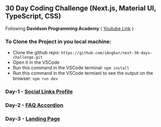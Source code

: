 ## 30 Day Coding Challenge (Next.js, Material UI, TypeScript, CSS)

Following <b>Davidson Programming Academy</b>
( [Youtube Link](https://www.youtube.com/watch?v=fmINfatqWj4&list=PL4Sjj55AOe23m6LrrtCK3rG_JkUGC68kS) )

### To Clone the Project in you local machine:
 - Clone the github repo: ```https://github.com/iAngkur/next-30-days-challenge.git```
 - Open it in the VSCode
 - Run this command in the VSCode terminal:
   ``` npm install ```
 - Run this command in the VSCode termianl to see the output on the browser:
   ``` npm run dev ```

### Day-1 - [Social Links Profile](https://github.com/iAngkur/next-30-days-challenge/tree/main/app/day1)
### Day-2 - [FAQ Accordion](https://github.com/iAngkur/next-30-days-challenge/tree/main/app/day2)
### Day-3 - [Landing Page](https://github.com/iAngkur/next-30-days-challenge/tree/main/app/day3)
